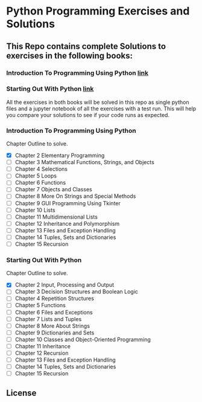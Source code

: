 # Python Programming Exercises and Solutions
## This Repo contains complete Solutions to exercises in the following books:
### Introduction To Programming Using Python [link]()
### Starting Out With Python [link]()

All the exercises in both books will be solved in this repo as single python files and a jupyter notebook of all the exercises with a test run.
This will help you compare your solutions to see if your code runs as expected.

### Introduction To Programming Using Python 
Chapter Outline to solve.
- [x] Chapter 2 Elementary Programming
- [ ] Chapter 3 Mathematical Functions, Strings, and Objects
- [ ] Chapter 4 Selections
- [ ] Chapter 5 Loops
- [ ] Chapter 6 Functions
- [ ] Chapter 7 Objects and Classes
- [ ] Chapter 8 More On Strings and Special Methods
- [ ] Chapter 9 GUI Programming Using Tkinter
- [ ] Chapter 10 Lists
- [ ] Chapter 11 Multidimensional Lists
- [ ] Chapter 12 Inheritance and Polymorphism
- [ ] Chapter 13 Files and Exception Handling
- [ ] Chapter 14 Tuples, Sets and Dictionaries
- [ ] Chapter 15 Recursion

### Starting Out With Python 
Chapter Outline to solve.
- [x] Chapter 2 Input, Processing and Output
- [ ] Chapter 3 Decision Structures and Boolean Logic
- [ ] Chapter 4 Repetition Structures
- [ ] Chapter 5 Functions
- [ ] Chapter 6 Files and Exceptions
- [ ] Chapter 7 Lists and Tuples
- [ ] Chapter 8 More About Strings
- [ ] Chapter 9 Dictionaries and Sets
- [ ] Chapter 10 Classes and Object-Oriented Programming
- [ ] Chapter 11 Inheritance
- [ ] Chapter 12 Recursion
- [ ] Chapter 13 Files and Exception Handling
- [ ] Chapter 14 Tuples, Sets and Dictionaries
- [ ] Chapter 15 Recursion

## License
